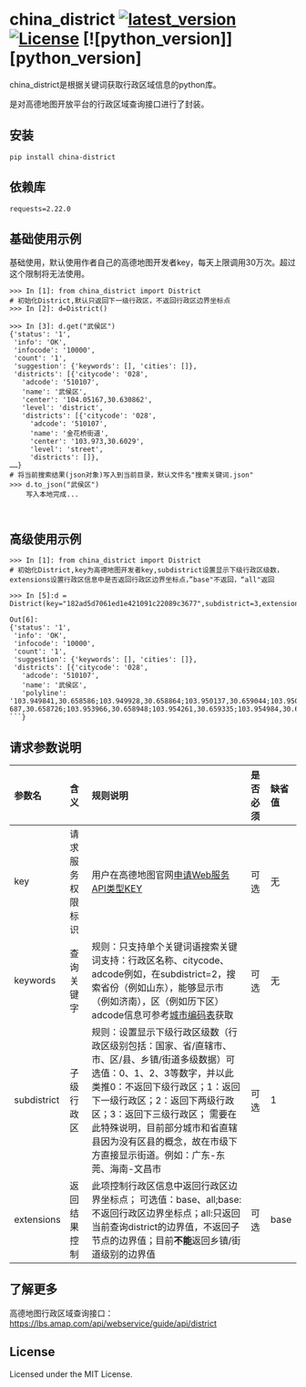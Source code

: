 china_district [![latest_version]][pypi_version] [![License]][license_url] [![python_version]][python_version]
========




china_district是根据关键词获取行政区域信息的python库。

是对高德地图开放平台的行政区域查询接口进行了封装。



安装
------------

    pip install china-district

依赖库
---------

`requests=2.22.0`

## 基础使用示例

基础使用，默认使用作者自己的高德地图开发者key，每天上限调用30万次。超过这个限制将无法使用。


    >>> In [1]: from china_district import District
    # 初始化District,默认只返回下一级行政区，不返回行政区边界坐标点
    >>> In [2]: d=District()
    
    >>> In [3]: d.get("武侯区")
    {'status': '1',
     'info': 'OK',
     'infocode': '10000',
     'count': '1',
     'suggestion': {'keywords': [], 'cities': []},
     'districts': [{'citycode': '028',
       'adcode': '510107',
       'name': '武侯区',
       'center': '104.05167,30.630862',
       'level': 'district',
       'districts': [{'citycode': '028',
         'adcode': '510107',
         'name': '金花桥街道',
         'center': '103.973,30.6029',
         'level': 'street',
         'districts': []},
    ……}
    # 将当前搜索结果(json对象)写入到当前目录，默认文件名"搜索关键词.json"
    >>> d.to_json("武侯区")
    	写入本地完成...
​    
高级使用示例
------------------

``` d.get("武侯区")
>>> In [1]: from china_district import District
# 初始化District,key为高德地图开发者key,subdistrict设置显示下级行政区级数，extensions设置行政区信息中是否返回行政区边界坐标点，”base"不返回，“all"返回

>>> In [5]:d = District(key="182ad5d7061ed1e421091c22089c3677",subdistrict=3,extensions="all")

Out[6]: 
{'status': '1',
 'info': 'OK',
 'infocode': '10000',
 'count': '1',
 'suggestion': {'keywords': [], 'cities': []},
 'districts': [{'citycode': '028',
   'adcode': '510107',
   'name': '武侯区',
   'polyline': '103.949841,30.658586;103.949928,30.658864;103.950137,30.659044;103.950415,30.659121;103.950667,30.6591;103.952425,30.658587;103.952869,30.658525;103.95333,30.658589;103.953
687,30.658726;103.953966,30.658948;103.954261,30.659335;103.954984,30.660906;103.955149,30.661113;103.955472,30.661348;103.95575,30.661423;103.956107,30.661436;103.957439,30.661364;103.957……```}

```

## 请求参数说明



| 参数名      | 含义             | 规则说明                                                     | 是否必须 | 缺省值 |
| :---------- | :--------------- | :----------------------------------------------------------- | :------- | :----- |
| key         | 请求服务权限标识 | 用户在高德地图官网[申请Web服务API类型KEY](https://lbs.amap.com/dev/) | 可选     | 无     |
| keywords    | 查询关键字       | 规则：只支持单个关键词语搜索关键词支持：行政区名称、citycode、adcode例如，在subdistrict=2，搜索省份（例如山东），能够显示市（例如济南），区（例如历下区）adcode信息可参考[城市编码表](https://lbs.amap.com/api/webservice/download)获取 | 可选     | 无     |
| subdistrict | 子级行政区       | 规则：设置显示下级行政区级数（行政区级别包括：国家、省/直辖市、市、区/县、乡镇/街道多级数据）可选值：0、1、2、3等数字，并以此类推0：不返回下级行政区；1：返回下一级行政区；2：返回下两级行政区；3：返回下三级行政区； 需要在此特殊说明，目前部分城市和省直辖县因为没有区县的概念，故在市级下方直接显示街道。例如：广东-东莞、海南-文昌市 | 可选     | 1      |
| extensions  | 返回结果控制     | 此项控制行政区信息中返回行政区边界坐标点； 可选值：base、all;base:不返回行政区边界坐标点；all:只返回当前查询district的边界值，不返回子节点的边界值；目前**不能**返回乡镇/街道级别的边界值 | 可选     | base   |


## 了解更多

高德地图行政区域查询接口：https://lbs.amap.com/api/webservice/guide/api/district

License
-------
Licensed under the MIT License.


[License]:         https://img.shields.io/github/license/xugongli/china_district.svg
[license_url]:     https://github.com/xugongli/china-district/blob/master/LICENSE
[latest_version]:            https://img.shields.io/pypi/v/china_district.svg
[pypi_version]: https://pypi.org/project/china-district/
[support_python_version]: https://img.shields.io/pypi/pyversions/china_district.svg
